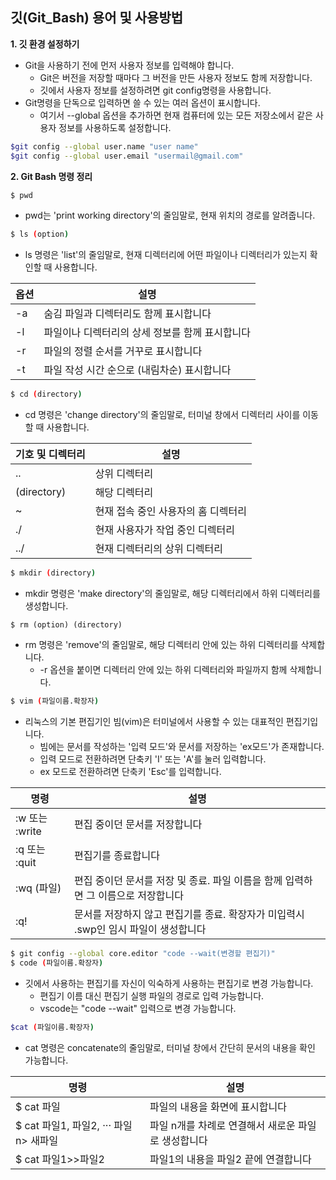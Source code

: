  ## 깃(Git_Bash) 용어 및 사용방법

**1. 깃 환경 설정하기**

* Git을 사용하기 전에 먼저 사용자 정보를 입력해야 합니다.
   * Git은 버전을 저장할 때마다 그 버전을 만든 사용자 정보도 함께 저장합니다.
   * 깃에서 사용자 정보를 설정하려면 git config명령을 사용합니다.
* Git명령을 단독으로 입력하면 쓸 수 있는 여러 옵션이 표시합니다.
   * 여기서 --global 옵션을 추가하면 현재 컴퓨터에 있는 모든 저장소에서 같은 사용자 정보를 사용하도록 설정합니다.

```bash
$git config --global user.name "user name"
$git config --global user.email "usermail@gmail.com"
```

**2. Git Bash 명령 정리**

```bash
$ pwd
```
* pwd는 'print working directory'의 줄임말로, 현재 위치의 경로를 알려줍니다.

```bash
$ ls (option)
```
* ls 명령은 'list'의 줄임말로, 현재 디렉터리에 어떤 파일이나 디렉터리가 있는지 확인할 때 사용합니다.

|옵션|설명|
|-|-|
|-a|숨김 파일과 디렉터리도 함께 표시합니다|
|-l|파일이나 디렉터리의 상세 정보를 함께 표시합니다|
|-r|파일의 정렬 순서를 거꾸로 표시합니다|
|-t|파일 작성 시간 순으로 (내림차순) 표시합니다|

```bash
$ cd (directory)
```
* cd 명령은 'change directory'의 줄임말로, 터미널 창에서 디렉터리 사이를 이동할 때 사용합니다.

|기호 및 디렉터리|설명|
|-|-|
|..|상위 디렉터리|
|(directory)|해당 디렉터리|
|~|현재 접속 중인 사용자의 홈 디렉터리|
|./|현재 사용자가 작업 중인 디렉터리|
|../|현재 디렉터리의 상위 디렉터리|

```bash
$ mkdir (directory)
```
* mkdir 명령은 'make directory'의 줄임말로, 해당 디렉터리에서 하위 디렉터리를 생성합니다.

```git
$ rm (option) (directory)
```
* rm 명령은 'remove'의 줄임말로, 해당 디렉터리 안에 있는 하위 디렉터리를 삭제합니다.
  * -r 옵션을 붙이면 디렉터리 안에 있는 하위 디렉터리와 파일까지 함께 삭제합니다.

```bash
$ vim (파일이름.확장자)
```
* 리눅스의 기본 편집기인 빔(vim)은 터미널에서 사용할 수 있는 대표적인 편집기입니다.
  * 빔에는 문서를 작성하는 '입력 모드'와 문서를 저장하는 'ex모드'가 존재합니다.
  * 입력 모드로 전환하려면 단축키 'I' 또는 'A'를 눌러 입력합니다.
  * ex 모드로 전환하려면 단축키 'Esc'를 입력합니다.

|명령|설명|
|-|-|
|:w 또는 :write|편집 중이던 문서를 저장합니다|
|:q 또는 :quit|편집기를 종료합니다|
|:wq (파일)|편집 중이던 문서를 저장 및 종료. 파일 이름을 함께 입력하면 그 이름으로 저장합니다|
|:q!|문서를 저장하지 않고 편집기를 종료. 확장자가 미입력시 .swp인 임시 파일이 생성합니다|

```bash
$ git config --global core.editor "code --wait(변경할 편집기)"
$ code (파일이름.확장자)
```
* 깃에서 사용하는 편집기를 자신이 익숙하게 사용하는 편집기로 변경 가능합니다.
  * 편집기 이름 대신 편집기 실행 파일의 경로로 입력 가능합니다.
  * vscode는 "code --wait" 입력으로 변경 가능합니다.

```bash
$cat (파일이름.확장자)
```
* cat 명령은 concatenate의 줄임말로, 터미널 창에서 간단히 문서의 내용을 확인 가능합니다.

|명령|설명|
|-|-|
|$ cat 파일|파일의 내용을 화면에 표시합니다|
|$ cat 파일1, 파일2, ··· 파일n> 새파일|파일 n개를 차례로 연결해서 새로운 파일로 생성합니다|
|$ cat 파일1>>파일2|파일1의 내용을 파일2 끝에 연결합니다|







   
